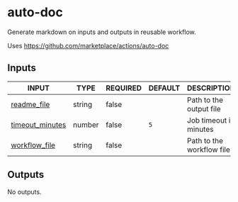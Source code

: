 # auto-doc

Generate markdown on inputs and outputs in reusable workflow.

Uses https://github.com/marketplace/actions/auto-doc

## Inputs

<!-- AUTO-DOC-INPUT:START - Do not remove or modify this section -->

|                                     INPUT                                     |  TYPE  | REQUIRED | DEFAULT |        DESCRIPTION        |
|-------------------------------------------------------------------------------|--------|----------|---------|---------------------------|
|       <a name="input_readme_file"></a>[readme_file](#input_readme_file)       | string |  false   |         |  Path to the output file  |
| <a name="input_timeout_minutes"></a>[timeout_minutes](#input_timeout_minutes) | number |  false   |   `5`   |  Job timeout in minutes   |
|    <a name="input_workflow_file"></a>[workflow_file](#input_workflow_file)    | string |  false   |         | Path to the workflow file |

<!-- AUTO-DOC-INPUT:END -->

## Outputs

<!-- AUTO-DOC-OUTPUT:START - Do not remove or modify this section -->
No outputs.
<!-- AUTO-DOC-OUTPUT:END -->
